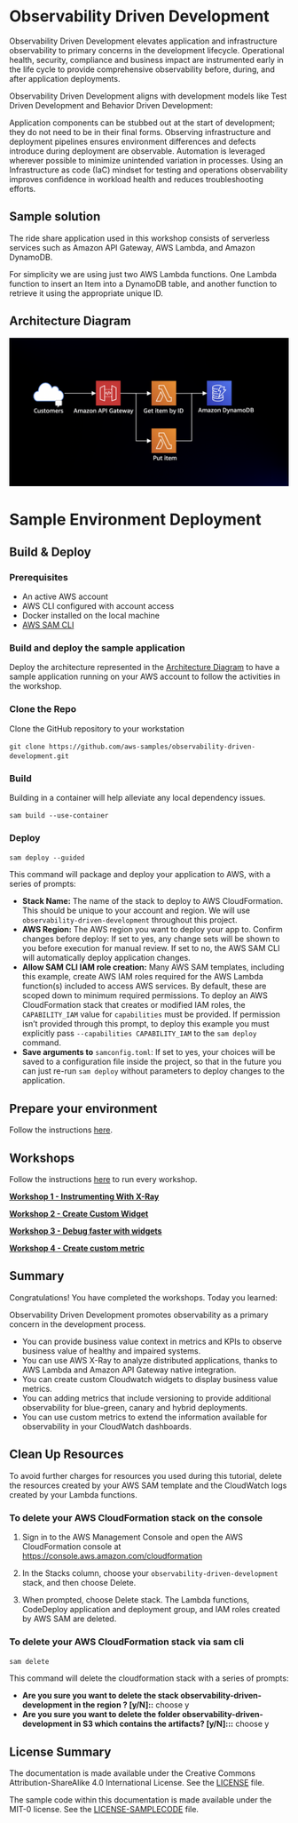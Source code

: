 # Observability Driven Development

Observability Driven Development elevates application and infrastructure observability to primary concerns in the development lifecycle. Operational health, security, compliance and business impact are instrumented early in the life cycle to provide comprehensive observability before, during, and after application deployments.

Observability Driven Development aligns with development models like Test Driven Development and Behavior Driven Development:

Application components can be stubbed out at the start of development; they do not need to be in their final forms.
Observing infrastructure and deployment pipelines ensures environment differences and defects introduce during deployment are observable.
Automation is leveraged wherever possible to minimize unintended variation in processes.
Using an Infrastructure as code (IaC) mindset for testing and operations observability improves confidence in workload health and reduces troubleshooting efforts.

## Sample solution

The ride share application used in this workshop consists of serverless services such as Amazon API Gateway, AWS Lambda, and Amazon DynamoDB.

For simplicity we are using just two AWS Lambda functions. One Lambda function to insert an Item into a DynamoDB table, and another function to retrieve it using the appropriate unique ID.

## Architecture Diagram

![Architecture](/img/Architecture.png)

# Sample Environment Deployment
## Build & Deploy

### Prerequisites
- An active AWS account
- AWS CLI configured with account access
- Docker installed on the local machine
- [AWS SAM CLI](https://docs.aws.amazon.com/serverless-application-model/latest/developerguide/serverless-sam-cli-install.html)

### Build and deploy the sample application

Deploy the architecture represented in the [Architecture Diagram](#architecture-diagram) to have a sample application running on your AWS account to follow the activities in the workshop. 

### Clone the Repo

Clone the GitHub repository to your workstation

`git clone https://github.com/aws-samples/observability-driven-development.git`

### Build

Building in a container will help alleviate any local dependency issues.

`sam build --use-container`

### Deploy

`sam deploy --guided`

This command will package and deploy your application to AWS, with a series of prompts:

- **Stack Name:** The name of the stack to deploy to AWS CloudFormation. This should be unique to your account and region. We will use `observability-driven-development` throughout this project.
- **AWS Region:** The AWS region you want to deploy your app to.
  Confirm changes before deploy: If set to yes, any change sets will be shown to you before execution for manual review. If set to no, the AWS SAM CLI will automatically deploy application changes.
- **Allow SAM CLI IAM role creation:** Many AWS SAM templates, including this example, create AWS IAM roles required for the AWS Lambda function(s) included to access AWS services. By default, these are scoped down to minimum required permissions. To deploy an AWS CloudFormation stack that creates or modified IAM roles, the `CAPABILITY_IAM` value for `capabilities` must be provided. If permission isn’t provided through this prompt, to deploy this example you must explicitly pass `--capabilities CAPABILITY_IAM` to the `sam deploy` command.
- **Save arguments to** `samconfig.toml`: If set to yes, your choices will be saved to a configuration file inside the project, so that in the future you can just re-run `sam deploy` without parameters to deploy changes to the application.

## Prepare your environment
Follow the instructions [here](https://catalog.us-east-1.prod.workshops.aws/v2/workshops/89b1708b-12ca-4871-a1e4-171c600c2736/en-US/prepare-your-environment).

## Workshops
Follow the instructions [here](https://catalog.us-east-1.prod.workshops.aws/v2/workshops/89b1708b-12ca-4871-a1e4-171c600c2736/en-US/) to run every workshop.

[**Workshop 1 - Instrumenting With X-Ray**](https://catalog.us-east-1.prod.workshops.aws/v2/workshops/89b1708b-12ca-4871-a1e4-171c600c2736/en-US/workshop-1-x-ray-instrumentation)

[**Workshop 2 - Create Custom Widget**](https://catalog.us-east-1.prod.workshops.aws/v2/workshops/89b1708b-12ca-4871-a1e4-171c600c2736/en-US/workshop-2-create-custom-metric)

[**Workshop 3 - Debug faster with widgets**](https://catalog.us-east-1.prod.workshops.aws/v2/workshops/89b1708b-12ca-4871-a1e4-171c600c2736/en-US/workshop-3-deployment-version)

[**Workshop 4 - Create custom metric**](https://catalog.us-east-1.prod.workshops.aws/v2/workshops/89b1708b-12ca-4871-a1e4-171c600c2736/en-US/workshop-4-business-metric)

## Summary

Congratulations! You have completed the workshops. Today you learned:

Observability Driven Development promotes observability as a primary concern in the development process.
- You can provide business value context in metrics and KPIs to observe business value of healthy and impaired systems.
- You can use AWS X-Ray to analyze distributed applications, thanks to AWS Lambda and Amazon API Gateway native integration.
- You can create custom Cloudwatch widgets to display business value metrics.
- You can adding metrics that include versioning to provide additional observability for blue-green, canary and hybrid deployments.
- You can use custom metrics to extend the information available for observability in your CloudWatch dashboards.

## Clean Up Resources

To avoid further charges for resources you used during this tutorial, delete the resources created by your AWS SAM template and the CloudWatch logs created by your Lambda functions. 


### To delete your AWS CloudFormation stack on the console

1. Sign in to the AWS Management Console and open the AWS CloudFormation console at https://console.aws.amazon.com/cloudformation

2. In the Stacks column, choose your `observability-driven-development` stack, and then choose Delete.

3. When prompted, choose Delete stack. The Lambda functions, CodeDeploy application and deployment group, and IAM roles created by AWS SAM are deleted.

### To delete your AWS CloudFormation stack via sam cli

`sam delete`

This command will delete the cloudformation stack with a series of prompts:

- **Are you sure you want to delete the stack observability-driven-development in the region <aws-region> ? [y/N]::** 
choose y
- **Are you sure you want to delete the folder observability-driven-development in S3 which contains the artifacts? [y/N]:::** 
choose y
## License Summary

The documentation is made available under the Creative Commons Attribution-ShareAlike 4.0 International License. See the [LICENSE](LICENSE) file.

The sample code within this documentation is made available under the MIT-0 license. See the [LICENSE-SAMPLECODE](LICENSE-SAMPLECODE) file.
